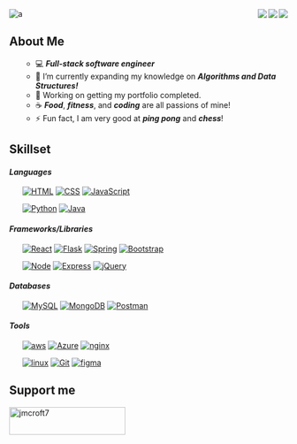 <a href="https://www.linkedin.com/in/devjohnathan">
<img align="right" src="https://img.shields.io/badge/Instagram-E4405F?style=for-the-badge&logo=instagram&logoColor=white" />
</a>

<a href="https://www.twitter.com/devjohnathan">
<img align="right" src="https://img.shields.io/badge/Twitter-1DA1F2?style=for-the-badge&logo=twitter&logoColor=white" />
</a>

<a href="https://www.instagram.com/devjohnathan">
<img align="right" src="https://img.shields.io/badge/LinkedIn-0077B5?style=for-the-badge&logo=linkedin&logoColor=white" />
</a>

<img src="https://komarev.com/ghpvc/?username=a&label=Profile%20views&color=499b4a&style=flat" alt="a" />

## About Me
<ul>
  
- 💻 ***Full-stack software engineer***
  <br>
- 🌱 I’m currently expanding my knowledge on ***Algorithms and Data Structures!***
  <br>
- 🚀 Working on getting my portfolio completed.
  <br>
- ☕ ***Food***, ***fitness***, and ***coding*** are all passions of mine!
  <br>
- ⚡ Fun fact, I am very good at ***ping pong*** and ***chess***!
  <br>
  
</ul>


## Skillset

#### *Languages*

<ul>

[![HTML](https://img.shields.io/badge/-HTML5-F06529?style=plastic-square&logo=html5&logoColor=ffffff)](https://www.github.com/jmcroft7)
[![CSS](https://img.shields.io/badge/-CSS-2965f1?style=plastic-square&logo=css3&logoColor=ffffff)](https://www.github.com/jmcroft7)
[![JavaScript](https://img.shields.io/badge/-JavaScript-f0db4f?style=plastic-square&logo=javascript&logoColor=000000)](https://www.github.com/jmcroft7)

[![Python](https://img.shields.io/badge/-Python-3776AB?style=plastic-square&logo=python&logoColor=ffffff)](https://www.github.com/jmcroft7)
[![Java](https://img.shields.io/badge/-Java-339999?style=plastic-square&logo=java&logoColor=ffffff)](https://www.github.com/jmcroft7)

</ul>


#### *Frameworks/Libraries*

<ul>

[![React](https://img.shields.io/badge/-React-57b2cc?style=plastic-square&logo=react&logoColor=ffffff)](https://reactjs.org/)
[![Flask](https://img.shields.io/badge/-Flask-111222?style=plastic-square&logo=Flask&logoColor=ffffff)](https://flask.palletsprojects.com/)
[![Spring](https://img.shields.io/badge/-Spring-3C3A3A?style=plastic-square&logo=spring&logoColor=ffffff)](https://spring.io/tools)
[![Bootstrap](https://img.shields.io/badge/-Bootstrap-7410f0?style=plastic-square&logo=bootstrap&logoColor=ffffff)](https://getbootstrap.com/)

[![Node](https://img.shields.io/badge/-Node.js-68a063?style=plastic-square&logo=nodedotjs&logoColor=ffffff)](https://nodejs.org/en/)
[![Express](https://img.shields.io/badge/-Express.js-303030?style=plastic-square&logo=express&logoColor=ffffff)](https://expressjs.com/)
[![jQuery](https://img.shields.io/badge/-jQuery-0769ad?style=plastic-square&logo=jquery&logoColor=ffffff)](https://jquery.com/)

</ul>


#### *Databases*

<ul>

[![MySQL](https://img.shields.io/badge/-MySQL-4479A1?style=plastic-square&logo=MySQL&logoColor=ffffff)](https://www.mysql.com/)
[![MongoDB](https://img.shields.io/badge/-MongoDB-47A248?style=plastic-square&logo=MongoDB&logoColor=ffffff)](https://www.mongodb.com/)
[![Postman](https://img.shields.io/badge/-Postman-F06529?style=plastic-square&logo=postman&logoColor=ffffff)](https://www.postman.com/)

</ul>


#### *Tools*

<ul>

[![aws](https://img.shields.io/badge/-AWS-3776AB?style=plastic-square&logo=amazonaws&logoColor=ffffff)](https://aws.amazon.com/)
  [![Azure](https://img.shields.io/badge/-Azure-007FFF?style=plastic-square&logo=azuredevops&logoColor=ffffff)](https://azure.microsoft.com/en-us/)
[![nginx](https://img.shields.io/badge/-Nginx-47A248?style=plastic-square&logo=nginx&logoColor=ffffff)](https://www.nginx.com/)

[![linux](https://img.shields.io/badge/-Linux-3C3A3A?style=plastic-square&logo=linux&logoColor=ffffff)](https://ubuntu.com/)
[![Git](https://img.shields.io/badge/-Git-%23F05032?style=plastic-square&logo=git&logoColor=%23ffffff)](https://git-scm.com/)
[![figma](https://img.shields.io/badge/-Figma-9d56f7?style=plastic-square&logo=figma&logoColor=ffffff)](https://www.figma.com/)
  
</ul>


## Support me
  
<p><a href="https://www.buymeacoffee.com/jmcroft7"> <img src="https://cdn.buymeacoffee.com/buttons/v2/default-yellow.png" height="50" width="210" alt="jmcroft7" /></a></p>
